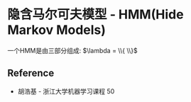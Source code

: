 # 隐含马尔可夫模型 - HMM(Hide Markov Models)

一个HMM是由三部分组成:  $\lambda = \\{ \\}$

## Reference
* 胡浩基 - 浙江大学机器学习课程 50

